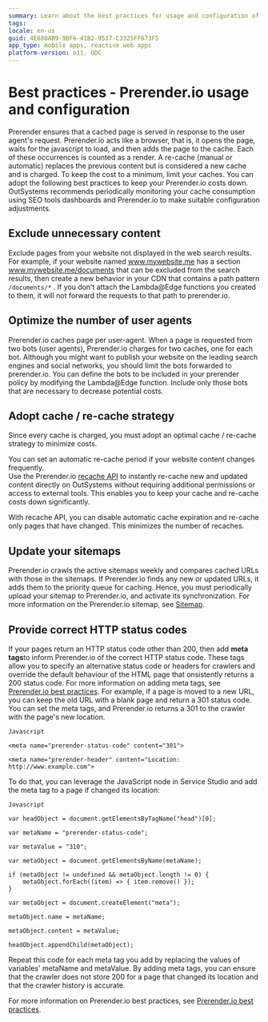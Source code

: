 ```yaml
---
summary: Learn about the best practices for usage and configuration of Prerender.io with OutSystems apps. 
tags: 
locale: en-us
guid: 4E680AB9-9BF6-41B2-9537-C3325FF673F5
app_type: mobile apps, reactive web apps
platform-version: o11, ODC
---
```


# Best practices - Prerender.io usage and configuration

Prerender ensures that a cached page is served in response to the user agent's request.
Prerender.io acts like a browser, that is,  it opens the page, waits for the javascript to load, and then adds the page to the cache. Each of these occurrences is counted as a render. A re-cache (manual or automatic) replaces the previous content but is considered a new cache and is charged. To keep the cost to a minimum, limit your caches.
You can adopt the following best practices to keep your Prerender.io costs down. OutSystems recommends periodically monitoring your cache consumption using SEO tools dashboards and Prerender.io to make suitable configuration adjustments.

## Exclude unnecessary content

Exclude pages from your website not displayed in the web search results.  For example, if your website named www.mywebsite.me has a section  www.mywebsite.me/documents that can be excluded from the search results, then create a new behavior in your CDN that contains a path pattern `/documents/*` . 
If you don’t attach the Lambda@Edge functions you created to them, it will not forward the requests to that path to prerender.io. 

## Optimize the number of user agents

Prerender.io caches page per user-agent. When a page is requested from two bots (user agents), Prerender.io charges for two caches, one for each bot.
Although you might want to publish your website on the leading search engines and social networks, you should limit the bots forwarded to prerender.io. You can define the bots to be included in your prerender policy by modifying the Lambda@Edge function. Include only those bots that are necessary to decrease potential costs.

## Adopt cache / re-cache strategy

Since every cache is charged, you must adopt an optimal cache / re-cache strategy to minimize costs. 

You can set an automatic re-cache period if your website content changes frequently.  
Use the Prerender.io [recache API](https://docs.prerender.io/docs/6-api) to instantly re-cache new and updated content directly on OutSystems without requiring additional permissions or access to external tools. This enables you to keep your cache and re-cache costs down significantly.


With recache API, you can disable automatic cache expiration and re-cache only pages that have changed. This minimizes the number of recaches.

## Update your sitemaps

Prerender.io crawls the active sitemaps weekly and compares cached URLs with those in the sitemaps. If Prerender.io finds any new or updated URLs, it adds them to the priority queue for caching. Hence, you must periodically upload your sitemap to Prerender.io, and activate its synchronization. For more information on the Prerender.io sitemap, see [Sitemap](https://docs.prerender.io/docs/sitemap).

## Provide correct HTTP status codes

If your pages return an HTTP status code other than 200, then add **meta tags**to inform Prerender.io of the correct HTTP status code. These tags allow you to specify an alternative status code or headers for crawlers and override the default behaviour of the HTML page that onsistently returns a 200 status code. For more information on adding meta tags, see [Prerender.io best practices](https://docs.prerender.io/docs/11-best-practices).
For example, if a page is moved to a new URL, you can keep the old URL with a blank page and return a 301 status code. You can set the meta tags, and Prerender.io returns a 301 to the crawler with the page's new location.

```
Javascript

<meta name="prerender-status-code" content="301">

<meta name="prerender-header" content="Location: http://www.example.com">

```
To do that, you can leverage the JavaScript node in Service Studio and add the meta tag to a page if changed its location:

```
Javascript

var headObject = document.getElementsByTagName("head")[0];

var metaName = "prerender-status-code";

var metaValue = "310";

var metaObject = document.getElementsByName(metaName);

if (metaObject != undefined && metaObject.length != 0) {
	metaObject.forEach((item) => { item.remove() });
}

var metaObject = document.createElement("meta");

metaObject.name = metaName;

metaObject.content = metaValue;

headObject.appendChild(metaObject);

```

Repeat this code for each meta tag you add by replacing the values of variables' metaName and metaValue.
By adding meta tags,  you can ensure that the crawler does not store 200 for a page that changed its location and that the crawler history is accurate.

For more information on Prerender.io best practices, see [Prerender.io best practices](https://docs.prerender.io/docs/11-best-practices).



